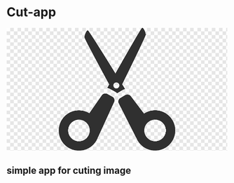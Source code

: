# Cut-app
![logo cut](https://github.com/Eduardosbk/cut-app/blob/master/logo.png)
## simple app for cuting image
